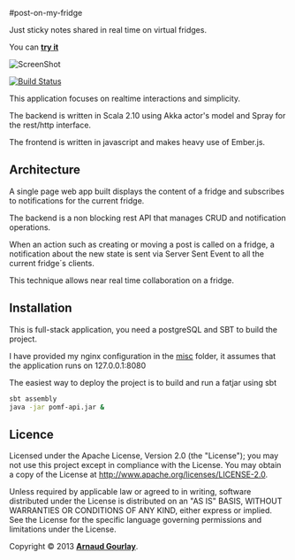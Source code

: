#post-on-my-fridge  

Just sticky notes shared in real time on virtual fridges.

You can **[try it](http://fridge.arnaud-gourlay.info)**

![ScreenShot](http://fridge.arnaud-gourlay.info/images/demo.jpeg)

[![Build Status](https://travis-ci.org/agourlay/post-on-my-fridge.png?branch=master)](https://travis-ci.org/agourlay/post-on-my-fridge)

This application focuses on realtime interactions and simplicity. 

The backend is written in Scala 2.10 using Akka actor's model and Spray for the rest/http interface. 

The frontend is written in javascript and makes heavy use of Ember.js.



## Architecture

A single page web app built displays the content of a fridge and subscribes to notifications for the current fridge.

The backend is a non blocking rest API that manages CRUD and notification operations. 

When an action such as creating or moving a post is called on a fridge, a notification about the new state is sent via Server Sent Event to all the current fridge´s clients. 

This technique allows near real time collaboration on a fridge.

## Installation

This is full-stack application, you need a postgreSQL and SBT to build the project.

I have provided my nginx configuration in the [misc](https://github.com/agourlay/post-on-my-fridge/blob/master/misc/nginx.conf) folder, it assumes that the application runs on 127.0.0.1:8080 

The easiest way to deploy the project is to build and run a fatjar using sbt

```sh
sbt assembly
java -jar pomf-api.jar &
```

## Licence

Licensed under the Apache License, Version 2.0 (the "License"); you may not use this project except in compliance with the License. You may obtain a copy of the License at http://www.apache.org/licenses/LICENSE-2.0.

Unless required by applicable law or agreed to in writing, software distributed under the License is distributed on an "AS IS" BASIS, WITHOUT WARRANTIES OR CONDITIONS OF ANY KIND, either express or implied. See the License for the specific language governing permissions and limitations under the License.

Copyright &copy; 2013 **[Arnaud Gourlay](http://about.arnaud-gourlay.info/)**.


